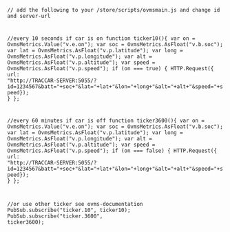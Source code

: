 <code>

  
  // add the following to your /store/scripts/ovmsmain.js and change id and server-url


//every 10 seconds if car is on
function ticker10(){
var on = OvmsMetrics.Value("v.e.on");
var soc = OvmsMetrics.AsFloat("v.b.soc");
var lat = OvmsMetrics.AsFloat("v.p.latitude");
var long = OvmsMetrics.AsFloat("v.p.longitude");
var alt = OvmsMetrics.AsFloat("v.p.altitude");
var speed = OvmsMetrics.AsFloat("v.p.speed");
if (on === true) {
HTTP.Request({ url: "http://TRACCAR-SERVER:5055/?id=1234567&batt="+soc+"&lat="+lat+"&lon="+long+"&alt="+alt+"&speed="+speed});
} 
};


//every 60 minutes if car is off
function ticker3600(){
var on = OvmsMetrics.Value("v.e.on");
var soc = OvmsMetrics.AsFloat("v.b.soc");
var lat = OvmsMetrics.AsFloat("v.p.latitude");
var long = OvmsMetrics.AsFloat("v.p.longitude");
var alt = OvmsMetrics.AsFloat("v.p.altitude");
var speed = OvmsMetrics.AsFloat("v.p.speed");
if (on === false) {
HTTP.Request({ url: "http://TRACCAR-SERVER:5055/?id=1234567&batt="+soc+"&lat="+lat+"&lon="+long+"&alt="+alt+"&speed="+speed});
} 
};

//or use other ticker see ovms-documentation
PubSub.subscribe("ticker.10", ticker10);
PubSub.subscribe("ticker.3600", ticker3600);
</code>
